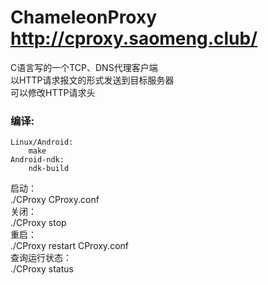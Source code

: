 ChameleonProxy     http://cproxy.saomeng.club/
======  
  
C语言写的一个TCP、DNS代理客户端  
以HTTP请求报文的形式发送到目标服务器  
可以修改HTTP请求头    

### 编译:  
~~~~~
Linux/Android:  
    make
Android-ndk:  
    ndk-build  
~~~~~

启动：  
./CProxy CProxy.conf  
关闭：  
./CProxy stop  
重启：  
./CProxy restart CProxy.conf  
查询运行状态：  
./CProxy status  

